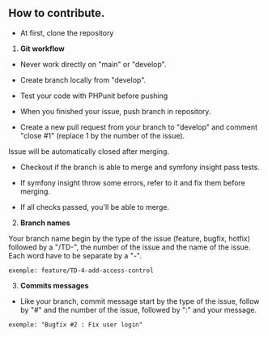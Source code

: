 ## How to contribute.

* At first, clone the repository

1. **Git workflow**

* Never work directly on "main" or "develop".

* Create branch locally from "develop".

* Test your code with PHPunit before pushing

* When you finished your issue, push branch in repository.

* Create a new pull request from your branch to "develop" and comment "close #1" (replace 1 by the number of the issue).

Issue will be automatically closed after merging.

* Checkout if the branch is able to merge and symfony insight pass tests.

* If symfony insight throw some errors, refer to it and fix them before merging.

* If all checks passed, you'll be able to merge.

2. **Branch names**

Your branch name begin by the type of the issue (feature, bugfix, hotfix) followed by a "/TD-", the number of the issue and the name of the issue.
Each word have to be separate by a "-".

````
exemple: feature/TD-4-add-access-control
````

3. **Commits messages**

* Like your branch, commit message start by the type of the issue, follow by "#" and the number of the issue, followed by ":" and your message.

````
exemple: "Bugfix #2 : Fix user login" 
````
